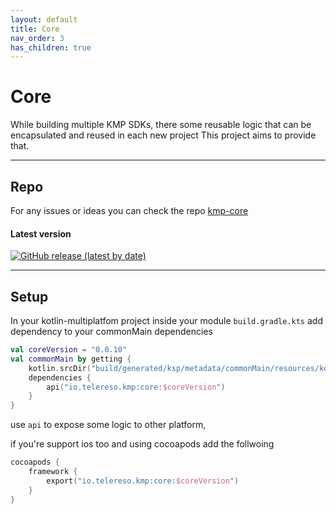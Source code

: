 ```yaml
---
layout: default
title: Core
nav_order: 3
has_children: true
---
```


# Core

While building multiple KMP SDKs, there some reusable logic that can be encapsulated and reused in each
new project
This project aims to provide that.

---

## Repo

For any issues or ideas you can check the repo [kmp-core](https://github.com/telereso/kmp-core)

#### Latest version
[![GitHub release (latest by date)](https://img.shields.io/github/v/release/telereso/kmp-core)](https://github.com/telereso/kmp-core/releases)

---

## Setup

In your kotlin-multiplatfom project inside your module `build.gradle.kts` add dependency to your
commonMain dependencies

```kotlin
val coreVersion = "0.0.10"
val commonMain by getting {
    kotlin.srcDir("build/generated/ksp/metadata/commonMain/resources/kotlin")
    dependencies {
        api("io.telereso.kmp:core:$coreVersion")
    }
}
```

use `api` to expose some logic to other platform,

if you're support ios too and using cocoapods add the follwoing

```kotlin
cocoapods {
    framework {
        export("io.telereso.kmp:core:$coreVersion")
    }
}
```